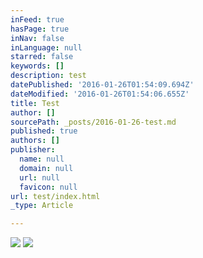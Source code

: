 ```yaml
---
inFeed: true
hasPage: true
inNav: false
inLanguage: null
starred: false
keywords: []
description: test
datePublished: '2016-01-26T01:54:09.694Z'
dateModified: '2016-01-26T01:54:06.655Z'
title: Test
author: []
sourcePath: _posts/2016-01-26-test.md
published: true
authors: []
publisher:
  name: null
  domain: null
  url: null
  favicon: null
url: test/index.html
_type: Article

---
```

![](https://the-grid-user-content.s3-us-west-2.amazonaws.com/dfead633-95ba-48c6-9502-917e9c0337ba.png)
![](https://the-grid-user-content.s3-us-west-2.amazonaws.com/9cf15b15-ef34-478c-824e-e4428ab1c394.png)